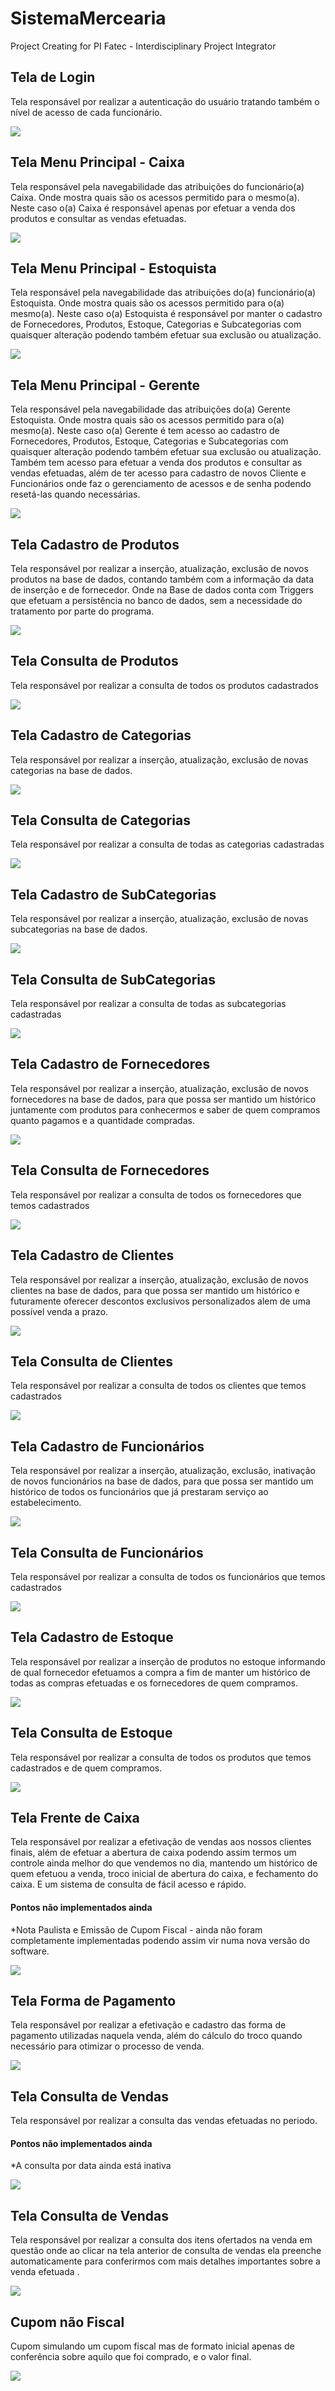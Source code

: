 # SistemaMercearia
 Project Creating for PI Fatec - Interdisciplinary Project Integrator
 
 ## Tela de Login
 Tela responsável por realizar a autenticação do usuário tratando também o nível de acesso de cada funcionário.
 <p>
    <img src="src/assets/telas/1-login.PNG">
 </p>

 ## Tela  Menu Principal - Caixa
Tela responsável pela navegabilidade das atribuições do funcionário(a) Caixa.
Onde mostra quais são os acessos permitido para o mesmo(a). Neste caso o(a)
Caixa é responsável apenas por efetuar a venda dos produtos e consultar as vendas efetuadas.
   <p>
    <img src="src/assets/telas/2-MenuCaixa.PNG">
 </p>

  ## Tela Menu Principal - Estoquista
   Tela responsável pela navegabilidade das atribuições do(a) funcionário(a) 
   Estoquista. Onde mostra quais são os acessos permitido para o(a) mesmo(a).
   Neste caso o(a) Estoquista é responsável por manter o cadastro de Fornecedores, Produtos, Estoque, Categorias e Subcategorias com quaisquer alteração podendo também efetuar sua exclusão ou atualização.
 <p>
    <img src="src/assets/telas/2-MenuEstoquista.PNG">
 </p>

  ## Tela Menu Principal - Gerente
   Tela responsável pela navegabilidade das atribuições do(a) Gerente 
   Estoquista. Onde mostra quais são os acessos permitido para o(a) mesmo(a).
   Neste caso o(a) Gerente é tem acesso ao cadastro de Fornecedores, Produtos, Estoque, Categorias e Subcategorias com quaisquer alteração podendo também efetuar sua exclusão ou atualização. Também tem acesso para efetuar a venda dos produtos e consultar as vendas efetuadas, além de ter acesso para cadastro de novos Cliente e Funcionários onde faz o gerenciamento de acessos e de senha podendo resetá-las quando necessárias. 
 <p>
    <img src="src/assets/telas/2-MenuGerente.PNG">
 </p>

  ## Tela Cadastro de Produtos 
  Tela responsável por realizar a inserção, atualização, exclusão de novos produtos na base de dados,
  contando também com a informação da data de inserção e de fornecedor.
  Onde na Base de dados conta com Triggers que efetuam a persistência no banco de dados, sem a necessidade do tratamento por parte do programa.
 <p>
    <img src="src/assets/telas/3-Produtos.PNG">
 </p>

 
  ## Tela Consulta de Produtos
  Tela responsável por realizar a consulta de todos os produtos cadastrados
 <p>
    <img src="src/assets/telas/3-ProdutosConsulta.PNG">
 </p>


  ## Tela Cadastro de Categorias 
  Tela responsável por realizar a inserção, atualização, exclusão de novas categorias na base de dados.
 <p>
    <img src="src/assets/telas/4-Categorias.PNG">
 </p>

 
  ## Tela Consulta de Categorias
  Tela responsável por realizar a consulta de todas as categorias cadastradas
 <p>
    <img src="src/assets/telas/4-CategoriasConsulta.PNG">
 </p>


  ## Tela Cadastro de SubCategorias 
  Tela responsável por realizar a inserção, atualização, exclusão de novas subcategorias na base de dados.
 <p>
    <img src="src/assets/telas/5-SubCategorias.PNG">
 </p>

 
  ## Tela Consulta de SubCategorias
  Tela responsável por realizar a consulta de todas as subcategorias cadastradas
 <p>
    <img src="src/assets/telas/5-SubCategoriasConsulta.PNG">
 </p>


## Tela Cadastro de Fornecedores
  Tela responsável por realizar a inserção, atualização, exclusão de novos fornecedores na base de dados, para que possa ser mantido um histórico juntamente com produtos para conhecermos e saber de quem compramos quanto pagamos e a quantidade compradas. 
 <p>
    <img src="src/assets/telas/6-Fornecedores.PNG">
 </p>

 
  ## Tela Consulta de Fornecedores
  Tela responsável por realizar a consulta de todos os fornecedores que temos  cadastrados
 <p>
    <img src="src/assets/telas/6-FornecedoresConsulta.PNG">
 </p>

 ## Tela Cadastro de Clientes
  Tela responsável por realizar a inserção, atualização, exclusão de novos clientes na base de dados, para que possa ser mantido um histórico e futuramente oferecer descontos exclusivos personalizados alem de uma possível venda a prazo. 
 <p>
    <img src="src/assets/telas/7-Clientes.PNG">
 </p>

 
  ## Tela Consulta de Clientes
  Tela responsável por realizar a consulta de todos os clientes que temos  cadastrados
 <p>
    <img src="src/assets/telas/7-ClientesConsulta.PNG">
 </p>



  ## Tela Cadastro de Funcionários
  Tela responsável por realizar a inserção, atualização, exclusão, inativação de novos funcionários na base de dados, para que possa ser mantido um histórico de todos os funcionários que já prestaram serviço ao estabelecimento. 
 <p>
    <img src="src/assets/telas/8-Funcionarios.PNG">
 </p>

 
  ## Tela Consulta de Funcionários
  Tela responsável por realizar a consulta de todos os funcionários que temos  cadastrados
 <p>
    <img src="src/assets/telas/8-FuncionariosConsulta.PNG">
 </p>

   ## Tela Cadastro de Estoque
  Tela responsável por realizar a inserção de produtos no estoque informando de qual fornecedor efetuamos a compra a fim de manter um histórico de todas as compras efetuadas e os fornecedores de quem compramos.
 <p>
    <img src="src/assets/telas/9-Estoque.PNG">
 </p>

 
  ## Tela Consulta de Estoque
  Tela responsável por realizar a consulta de todos os produtos que temos  cadastrados e de quem compramos.
 <p>
    <img src="src/assets/telas/9-EstoqueConsulta.PNG">
 </p>

   ## Tela Frente de Caixa
  Tela responsável por realizar a efetivação de vendas aos nossos clientes finais,
  além de efetuar a abertura de caixa podendo assim termos um controle ainda melhor do que vendemos no dia, mantendo um histórico de quem efetuou a venda, troco inicial de abertura do caixa, e fechamento do caixa. E um 
  sistema de consulta de fácil acesso e rápido. 

  #### Pontos não implementados ainda
  *Nota Paulista e Emissão de Cupom Fiscal - ainda não foram completamente implementadas podendo assim vir numa nova versão do software. 
 <p>
    <img src="src/assets/telas/10-Caixa.PNG">
 </p>


  ## Tela Forma de Pagamento
  Tela responsável por realizar a efetivação e cadastro das forma de pagamento utilizadas naquela venda, além do cálculo do troco quando necessário para otimizar o processo de venda.
 <p>
    <img src="src/assets/telas/11-FormaPagamento.PNG">
 </p>


  ## Tela Consulta de Vendas
  Tela responsável por realizar a consulta das vendas efetuadas no periodo.
  
  #### Pontos não implementados ainda
  *A consulta por data ainda está inativa
 <p>
    <img src="src/assets/telas/12-ConsultaVendas.PNG">
 </p>

   ## Tela Consulta de Vendas
  Tela responsável por realizar a consulta dos itens ofertados na venda em questão onde ao clicar na tela anterior de consulta de vendas ela preenche automaticamente para conferirmos com mais detalhes importantes sobre a venda efetuada .
  
 <p>
    <img src="src/assets/telas/13-ConsultaItensVendas.PNG">
 </p>


 
   ## Cupom não Fiscal
  Cupom simulando um cupom fiscal mas de formato inicial apenas de conferência sobre aquilo que foi comprado, e o valor final.
 <p>
    <img src="src/assets/telas/14-CupomFiscal.PNG">
 </p>